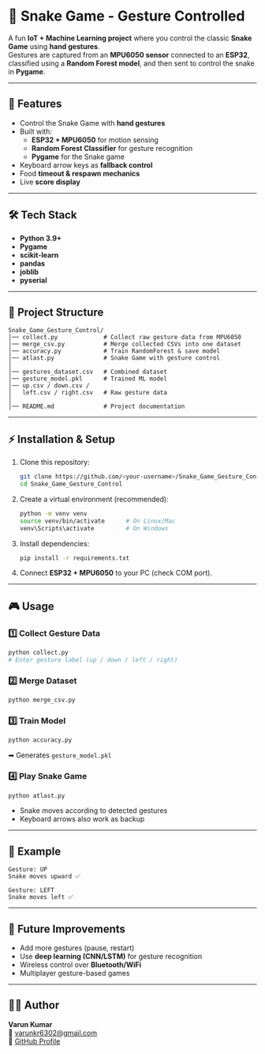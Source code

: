 # 🐍 Snake Game - Gesture Controlled

A fun **IoT + Machine Learning project** where you control the classic **Snake Game** using **hand gestures**.  
Gestures are captured from an **MPU6050 sensor** connected to an **ESP32**, classified using a **Random Forest model**, and then sent to control the snake in **Pygame**.  

---

## 🚀 Features
- Control the Snake Game with **hand gestures**
- Built with:
  - **ESP32 + MPU6050** for motion sensing  
  - **Random Forest Classifier** for gesture recognition  
  - **Pygame** for the Snake game  
- Keyboard arrow keys as **fallback control**  
- Food **timeout & respawn mechanics**  
- Live **score display**  

---

## 🛠️ Tech Stack
- **Python 3.9+**  
- **Pygame**  
- **scikit-learn**  
- **pandas**  
- **joblib**  
- **pyserial**  

---

## 📂 Project Structure
```
Snake_Game_Gesture_Control/
│── collect.py             # Collect raw gesture data from MPU6050
│── merge_csv.py           # Merge collected CSVs into one dataset
│── accuracy.py            # Train RandomForest & save model
│── atlast.py              # Snake Game with gesture control
│
│── gestures_dataset.csv   # Combined dataset
│── gesture_model.pkl      # Trained ML model
│── up.csv / down.csv /
│   left.csv / right.csv   # Raw gesture data
│
│── README.md              # Project documentation
```

---

## ⚡ Installation & Setup

1. Clone this repository:
   ```bash
   git clone https://github.com/<your-username>/Snake_Game_Gesture_Control.git
   cd Snake_Game_Gesture_Control
   ```

2. Create a virtual environment (recommended):
   ```bash
   python -m venv venv
   source venv/bin/activate      # On Linux/Mac
   venv\Scripts\activate         # On Windows
   ```

3. Install dependencies:
   ```bash
   pip install -r requirements.txt
   ```

4. Connect **ESP32 + MPU6050** to your PC (check COM port).  

---

## 🎮 Usage

### 1️⃣ Collect Gesture Data
```bash
python collect.py
# Enter gesture label (up / down / left / right)
```

### 2️⃣ Merge Dataset
```bash
python merge_csv.py
```

### 3️⃣ Train Model
```bash
python accuracy.py
```
➡ Generates `gesture_model.pkl`

### 4️⃣ Play Snake Game
```bash
python atlast.py
```

- Snake moves according to detected gestures  
- Keyboard arrows also work as backup  

---

## 📝 Example
```
Gesture: UP
Snake moves upward ✅

Gesture: LEFT
Snake moves left ✅
```

---

## 🔮 Future Improvements
- Add more gestures (pause, restart)  
- Use **deep learning (CNN/LSTM)** for gesture recognition  
- Wireless control over **Bluetooth/WiFi**  
- Multiplayer gesture-based games  

---

## 👨‍💻 Author
**Varun Kumar**  
📧 [varunkr6302@gmail.com](mailto:varunkr6302@gmail.com)  
🔗 [GitHub Profile](https://github.com/<your-username>)  
